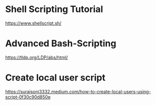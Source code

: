 # Shell Scripting Tutorial
https://www.shellscript.sh/

# Advanced Bash-Scripting
https://tldp.org/LDP/abs/html/

# Create local user script
https://surajsoni3332.medium.com/how-to-create-local-users-using-script-0f30c90d850e
